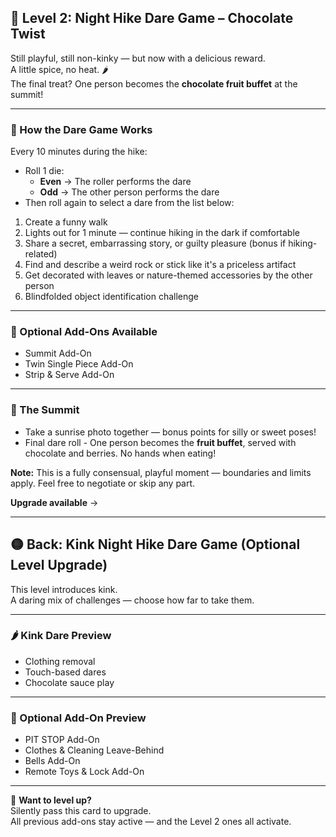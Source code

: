 ## 🍫 Level 2: Night Hike Dare Game – Chocolate Twist

Still playful, still non-kinky — but now with a delicious reward.  
A little spice, no heat. 🌶️  
The final treat? One person becomes the **chocolate fruit buffet** at the summit!

---

### 🎲 How the Dare Game Works

Every 10 minutes during the hike:

- Roll 1 die:  
  - **Even** → The roller performs the dare  
  - **Odd** → The other person performs the dare  
- Then roll again to select a dare from the list below:

1. Create a funny walk  
2. Lights out for 1 minute — continue hiking in the dark if comfortable  
3. Share a secret, embarrassing story, or guilty pleasure (bonus if hiking-related)  
4. Find and describe a weird rock or stick like it's a priceless artifact  
5. Get decorated with leaves or nature-themed accessories by the other person  
6. Blindfolded object identification challenge  

---

### 🍓 Optional Add-Ons Available

- Summit Add-On  
- Twin Single Piece Add-On  
- Strip & Serve Add-On

---

### 🌄 The Summit

- Take a sunrise photo together — bonus points for silly or sweet poses! 
- Final dare roll - One person becomes the **fruit buffet**, served with chocolate and berries. No hands when eating!

**Note:** This is a fully consensual, playful moment — boundaries and limits apply. Feel free to negotiate or skip any part.

**Upgrade available** →

---

## 🟡 Back: Kink Night Hike Dare Game (Optional Level Upgrade)

This level introduces kink.  
A daring mix of challenges — choose how far to take them.

---

### 🌶️ Kink Dare Preview

- Clothing removal
- Touch-based dares
- Chocolate sauce play

---

### 🔧 Optional Add-On Preview

- PIT STOP Add-On  
- Clothes & Cleaning Leave-Behind  
- Bells Add-On  
- Remote Toys & Lock Add-On

---

💌 **Want to level up?**  
Silently pass this card to upgrade.  
All previous add-ons stay active — and the Level 2 ones all activate.
